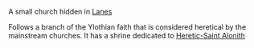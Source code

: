 A small church hidden in [Lanes](../Shantytowns/Lanes.md)

Follows a branch of the Ylothian faith that is considered heretical by the mainstream churches.
It has a shrine dedicated to [Heretic-Saint Alonith](../../Religion/Saints/Heretic-Saint%20Alonith.md)
